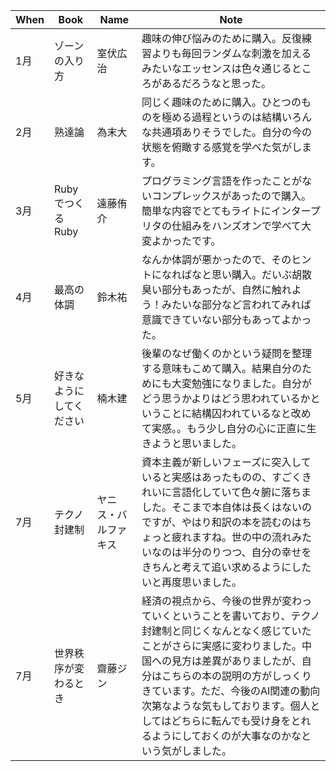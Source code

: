 | When | Book | Name | Note |
|------|------|------|------|
| 1月 | ゾーンの入り方 | 室伏広治 | 趣味の伸び悩みのために購入。反復練習よりも毎回ランダムな刺激を加えるみたいなエッセンスは色々通じるところがあるだろうなと思った。 |
| 2月 | 熟達論 | 為末大 | 同じく趣味のために購入。ひとつのものを極める過程というのは結構いろんな共通項ありそうでした。自分の今の状態を俯瞰する感覚を学べた気がします。 |
| 3月 | RubyでつくるRuby | 遠藤侑介 | プログラミング言語を作ったことがないコンプレックスがあったので購入。簡単な内容でとてもライトにインタープリタの仕組みをハンズオンで学べて大変よかったです。 |
| 4月 | 最高の体調 | 鈴木祐 | なんか体調が悪かったので、そのヒントになればなと思い購入。だいぶ胡散臭い部分もあったが、自然に触れよう！みたいな部分など言われてみれば意識できていない部分もあってよかった。 |
| 5月 | 好きなようにしてください | 楠木建 | 後輩のなぜ働くのかという疑問を整理する意味もこめて購入。結果自分のためにも大変勉強になりました。自分がどう思うかよりはどう思われているかということに結構囚われているなと改めて実感。。もう少し自分の心に正直に生きようと思いました。 |
| 7月 | テクノ封建制 | ヤニス・バルファキス | 資本主義が新しいフェーズに突入していると実感はあったものの、すごくきれいに言語化していて色々腑に落ちました。そこまで本自体は長くはないのですが、やはり和訳の本を読むのはちょっと疲れますね。世の中の流れみたいなのは半分のりつつ、自分の幸せをきちんと考えて追い求めるようにしたいと再度思いました。 |
| 7月 | 世界秩序が変わるとき | 齋藤ジン | 経済の視点から、今後の世界が変わっていくということを書いており、テクノ封建制と同じくなんとなく感じていたことがさらに実感に変わりました。中国への見方は差異がありましたが、自分はこちらの本の説明の方がしっくりきています。ただ、今後のAI関連の動向次第なような気もしております。個人としてはどちらに転んでも受け身をとれるようにしておくのが大事なのかなという気がしました。 |
